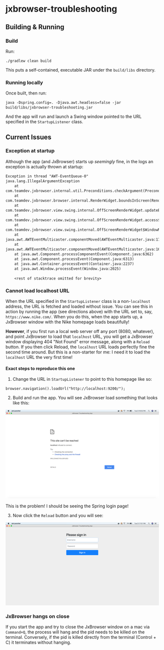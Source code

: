 # jxbrowser-troubleshooting

## Building & Running
### Build
Run:

```
./gradlew clean build
```

This puts a self-contained, executable JAR under the `build/libs` directory.

### Running locally
Once built, then run:

```
java -Dspring.config=. -Djava.awt.headless=false -jar build/libs/jxbrowser-troubleshooting.jar
```

And the app will run and launch a Swing window pointed to the URL specified in the `StartupListener` class.

## Current Issues
### Exception at startup
Although the app (and JxBrowser) starts up _seemingly_ fine, in the logs an exception is actually thrown at startup:

```
Exception in thread "AWT-EventQueue-0" java.lang.IllegalArgumentException
	at com.teamdev.jxbrowser.internal.util.Preconditions.checkArgument(Preconditions.java:32)
	at com.teamdev.jxbrowser.browser.internal.RenderWidget.boundsInScreen(RenderWidget.java:117)
	at com.teamdev.jxbrowser.view.swing.internal.OffScreenRenderWidget.updateBoundsInScreen(OffScreenRenderWidget.java:313)
	at com.teamdev.jxbrowser.view.swing.internal.OffScreenRenderWidget.access$2100(OffScreenRenderWidget.java:71)
	at com.teamdev.jxbrowser.view.swing.internal.OffScreenRenderWidget$WindowMovedListener.componentMoved(OffScreenRenderWidget.java:625)
	at java.awt.AWTEventMulticaster.componentMoved(AWTEventMulticaster.java:170)
	at java.awt.AWTEventMulticaster.componentMoved(AWTEventMulticaster.java:169)
	at java.awt.Component.processComponentEvent(Component.java:6362)
	at java.awt.Component.processEvent(Component.java:6313)
	at java.awt.Container.processEvent(Container.java:2237)
	at java.awt.Window.processEvent(Window.java:2025)
	
	<rest of stacktrace omitted for brevity>
```

### Cannot load localhost URL
When the URL specified in the `StartupListener` class is a non-`localhost` address, the URL is fetched and loaded without issue. You
can see this in action by running the app (see directions above) with the URL set to, say, `https://www.nike.com/`. When you do this,
when the app starts up, a JxBrowser window with the Nike homepage loads beautifully!

**However**, if you first run a local web server off any port (8080, whatever), and point JxBrowser to load that `localhost` URL, you
will get a JxBrowser window displaying 404 "Not Found" error message, along with a `Reload` button. If you then click Reload, the
`localhost` URL loads perfectly fine the second time around. But this is a non-starter for me: I need it to load the `localhost` URL
the very first time!

#### Exact steps to reproduce this one
1. Change the URL in `StartupListener` to point to this homepage like so:

```
browser.navigation().loadUrl("http://localhost:9200/");
```

2. Build and run the app. You will see JxBrowser load something that looks like this:

![not found](https://raw.githubusercontent.com/bitbythecron/jxbrowser-troubleshooting/master/screenshots/1.png)

This is the problem! I should be seeing the Spring login page!

3. Now click the `Reload` button and you will see:

![login](https://raw.githubusercontent.com/bitbythecron/jxbrowser-troubleshooting/master/screenshots/2.png)

### JxBrowser hangs on close
If you start the app and try to close the JxBrowser window on a mac via `Command+Q`, the process will hang and the pid needs
to be killed on the terminal. Conversely, if the pid is killed directly from the terminal (Control + C) it terminates without
hanging.